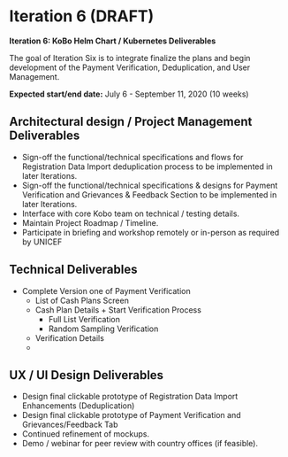 # Iteration 6 \(DRAFT\)

**Iteration 6: KoBo Helm Chart / Kubernetes Deliverables**

The goal of Iteration Six is to integrate finalize the plans and begin development of the Payment Verification, Deduplication, and User Management.

**Expected start/end date:** July 6 - September 11, 2020 \(10 weeks\)

## **Architectural design / Project Management Deliverables**

* Sign-off the functional/technical specifications and flows for Registration Data Import deduplication process to be implemented in later Iterations.
* Sign-off the functional/technical specifications & designs for Payment Verification and Grievances & Feedback Section to be implemented in later Iterations.
* Interface with core Kobo team on technical / testing details.
* Maintain Project Roadmap / Timeline.
* Participate in briefing and workshop remotely or in-person as required by UNICEF

## **Technical Deliverables**

* Complete Version one of Payment Verification
  * List of Cash Plans Screen
  * Cash Plan Details + Start Verification Process
    * Full List Verification
    * Random Sampling Verification
  * Verification Details
  * 



## **UX / UI Design Deliverables**

* Design final clickable prototype of Registration Data Import Enhancements \(Deduplication\)
* Design final clickable prototype of Payment Verification and Grievances/Feedback Tab
* Continued refinement of mockups.
* Demo / webinar for peer review with country offices \(if feasible\).

